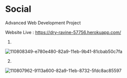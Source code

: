 # Social
Advanced Web Development Project

Website Live : https://dry-ravine-57756.herokuapp.com/



1)
![110808349-e780e480-82a9-11eb-9b41-81cbab50c7fa](https://user-images.githubusercontent.com/63739986/110834272-5cace380-82c3-11eb-917c-1ab0831bc2a2.gif)





2)
![110807962-9113a600-82a9-11eb-8732-5fdc8ac85597](https://user-images.githubusercontent.com/63739986/110834291-62a2c480-82c3-11eb-91bd-076dcbc044c7.gif)
